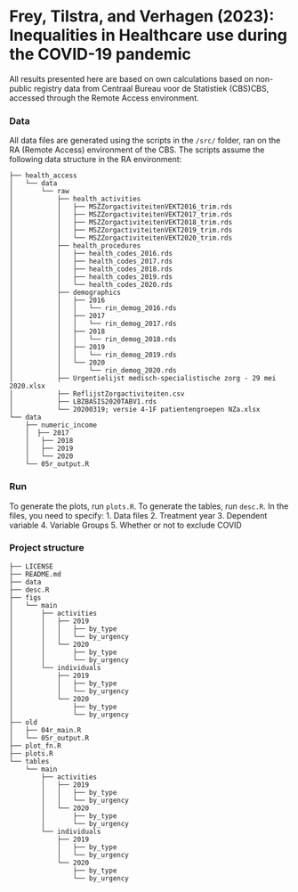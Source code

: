 # Frey, Tilstra, and Verhagen (2023): Inequalities in Healthcare use during the COVID-19 pandemic

All results presented here are based on own calculations based on non-public registry data from Centraal Bureau voor de Statistiek (CBS)CBS, accessed through the Remote Access environment.

### Data

All data files are generated using the scripts in the `/src/` folder, ran on the RA (Remote Access) environment of the CBS. The scripts assume the following data structure in the RA environment:

    ├── health_access
    │   └── data
    │       └── raw
    │           ├── health_activities
    │           │   ├── MSZZorgactiviteitenVEKT2016_trim.rds
    │           │   ├── MSZZorgactiviteitenVEKT2017_trim.rds
    │           │   ├── MSZZorgactiviteitenVEKT2018_trim.rds
    │           │   ├── MSZZorgactiviteitenVEKT2019_trim.rds
    │           │   └── MSZZorgactiviteitenVEKT2020_trim.rds
    │           ├── health_procedures
    │           │   ├── health_codes_2016.rds
    │           │   ├── health_codes_2017.rds
    │           │   ├── health_codes_2018.rds
    │           │   ├── health_codes_2019.rds
    │           │   └── health_codes_2020.rds
    │           ├── demographics
    │           │   ├── 2016
    │           │   │   └── rin_demog_2016.rds
    │           │   ├── 2017
    │           │   │   └── rin_demog_2017.rds
    │           │   ├── 2018
    │           │   │   └── rin_demog_2018.rds
    │           │   ├── 2019
    │           │   │   └── rin_demog_2019.rds
    │           │   └── 2020
    │           │       └── rin_demog_2020.rds
    │           ├── Urgentielijst medisch-specialistische zorg - 29 mei 2020.xlsx
    │           ├── ReflijstZorgactiviteiten.csv
    │           ├── LBZBASIS2020TABV1.rds
    │           └── 20200319; versie 4-1F patientengroepen NZa.xlsx
    └── data
        ├── numeric_income
        │  ├── 2017
        │   ├── 2018
        │   ├── 2019
        │   └── 2020 
        └── 05r_output.R

### Run

To generate the plots, run `plots.R`. To generate the tables, run `desc.R`. In the files, you need to specify: 1. Data files 2. Treatment year 3. Dependent variable 4. Variable Groups 5. Whether or not to exclude COVID

### Project structure

    ├── LICENSE
    ├── README.md
    ├── data
    ├── desc.R
    ├── figs
    │   └── main
    │       ├── activities
    │       │   ├── 2019
    │       │   │   ├── by_type
    │       │   │   └── by_urgency
    │       │   └── 2020
    │       │       ├── by_type
    │       │       └── by_urgency
    │       └── individuals
    │           ├── 2019
    │           │   ├── by_type
    │           │   └── by_urgency
    │           └── 2020
    │               ├── by_type
    │               └── by_urgency
    ├── old
    │   ├── 04r_main.R
    │   └── 05r_output.R
    ├── plot_fn.R
    ├── plots.R
    └── tables
        └── main
            ├── activities
            │   ├── 2019
            │   │   ├── by_type
            │   │   └── by_urgency
            │   └── 2020
            │       ├── by_type
            │       └── by_urgency
            └── individuals
                ├── 2019
                │   ├── by_type
                │   └── by_urgency
                └── 2020
                    ├── by_type
                    └── by_urgency
